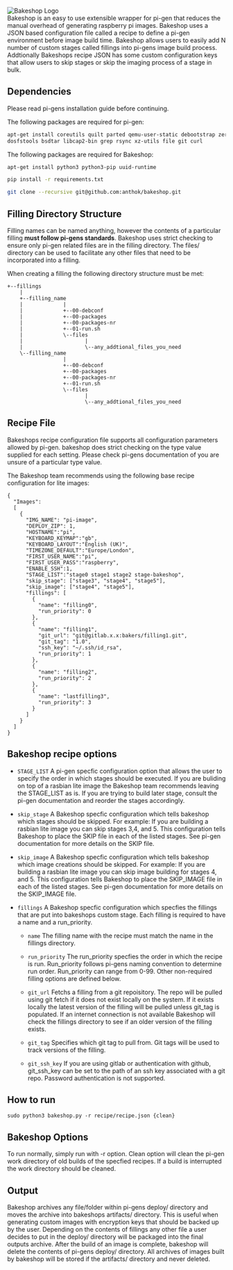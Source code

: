 ![Bakeshop Logo](https://i.imgur.com/dIB8opo.png)  
Bakeshop is an easy to use extensible wrapper for pi-gen that reduces the manual
overhead of generating raspberry pi images. Bakeshop uses a JSON based
configuration file called a recipe to define a pi-gen environment before image
build time. Bakeshop allows users to easily add N number of custom stages called
fillings into pi-gens image build process. Addtionally Bakeshops recipe JSON
has some custom configuration keys that allow users to skip stages or skip the
imaging process of a stage in bulk.

## Dependencies
Please read pi-gens installation guide before continuing. 

The following packages are required for pi-gen:
```bash
apt-get install coreutils quilt parted qemu-user-static debootstrap zerofree zip \
dosfstools bsdtar libcap2-bin grep rsync xz-utils file git curl
```

The following packages are required for Bakeshop:
```bash
apt-get install python3 python3-pip uuid-runtime
```
```bash
pip install -r requirements.txt
```
```bash
git clone --recursive git@github.com:anthok/bakeshop.git 
```

## Filling Directory Structure
Filling names can be named anything, however the contents of a particular
filling **must follow pi-gens standards**. Bakeshop uses strict checking to ensure 
only pi-gen related files are in the filling directory. The files/ directory can be used
to facilitate any other files that need to be incorporated into a filling.

When creating a filling the following directory structure must be met:
```
+--fillings
    |
    +--filling_name
    |             |
    |             +--00-debconf
    |             +--00-packages
    |             +--00-packages-nr
    |             +--01-run.sh
    |             \--files
    |                    |
    |                    \--any_addtional_files_you_need
    \--filling_name
                  |
                  +--00-debconf
                  +--00-packages
                  +--00-packages-nr
                  +--01-run.sh
                  \--files
                         |
                         \--any_addtional_files_you_need
```                
                

## Recipe File
Bakeshops recipe configuration file supports all configuration parameters
allowed by pi-gen. bakeshop does strict checking on the type value supplied for
each setting.  Please check pi-gens documentation of you are unsure of a particular
type value.

The Bakeshop team recommends using the following base recipe configuration for
lite images:
```
{
  "Images":
  [
    {
      "IMG_NAME": "pi-image",
      "DEPLOY_ZIP": 1,
      "HOSTNAME":"pi",
      "KEYBOARD_KEYMAP":"gb",
      "KEYBOARD_LAYOUT":"English (UK)",
      "TIMEZONE_DEFAULT":"Europe/London",
      "FIRST_USER_NAME":"pi",
      "FIRST_USER_PASS":"raspberry",
      "ENABLE_SSH":1,
      "STAGE_LIST":"stage0 stage1 stage2 stage-bakeshop",
      "skip_stage": ["stage3", "stage4", "stage5"],
      "skip_image": ["stage4", "stage5"],
      "fillings": [
        {
          "name": "filling0",
          "run_priority": 0
        },
        {
          "name": "filling1",
          "git_url": "git@gitlab.x.x:bakers/filling1.git",
          "git_tag": "1.0",
          "ssh_key": "~/.ssh/id_rsa",
          "run_priority": 1
        },
        {
          "name": "filling2",
          "run_priority": 2
        },
        {
          "name": "lastfilling3",
          "run_priority": 3
        }
      ]
    }
  ]
}
```

## Bakeshop recipe options
* `STAGE_LIST` 
A pi-gen specfic configuration option that allows the user to
specify the order in which stages should be executed. If you are buliding on
top of a rasbian lite image the Bakeshop team recommends leaving the STAGE_LIST
as is. If you are trying to build later stage, consult the pi-gen documentation
and reorder the stages accordingly.

* `skip_stage`
A Bakeshop specfic configuration which tells bakeshop which stages should be
skipped. For example: If you are building a rasbian lite image you can skip stages
3,4, and 5. This configuration tells Bakeshop to place the SKIP file in each of
the listed stages. See pi-gen documentation for more details on the SKIP file.

* `skip_image`
A Bakeshop specfic configuration which tells bakeshop which image creations
should be skipped. For example: If you are building a rasbian lite image you can
skip image building for stages 4, and 5. This configuration tells Bakeshop to
place the SKIP_IMAGE file in each of the listed stages. See pi-gen documentation for
more details on the SKIP_IMAGE file.

* `fillings`
A Bakeshop specfic configuration which specfies the fillings that are put into
bakeshops custom stage. Each filling is required to have a name and a run_priority.
  
  * `name`
  The filling name with the recipe must match the name in the fillings directory.
  
  * `run_priority`
  The run_priority specfies the order in which the recipe is run. Run_priority
  follows pi-gens naming convention to determine run order. Run_priority can range
  from 0-99. Other non-required filling options are defined below.

  * `git_url`
  Fetchs a filling from a git repoisitory. The repo will be pulled using git fetch if it does not exist locally on the system. If it exists locally the latest version of the filling will be pulled unless git_tag is populated. If an internet connection is not available Bakeshop will check the fillings directory to see if an older version of the filling exists.

  * `git_tag`
  Specifies which git tag to pull from. Git tags will be used to track versions of the filling.

  * `git_ssh_key`
  If you are using gitlab or authentication with github, git_ssh_key can be set to the path of an ssh key associated with a git repo. Password authentication is not supported. 



## How to run
```
sudo python3 bakeshop.py -r recipe/recipe.json {clean}
```

## Bakeshop Options
To run normally, simply run with -r option.
Clean option will clean the pi-gen work directory of old builds of the specfied recipes.
If a build is interrupted the work directory should be cleaned. 

## Output
Bakeshop archives any file/folder within pi-gens deploy/ directory and moves
the archive into bakeshops artifacts/ directory. This is useful when generating
custom images with encryption keys that should be backed up by the user. Depending
on the contents of fillings any other file a user decides to put in the deploy/
directory will be packaged into the final outputs archive. After the build of an
image is complete, bakeshop will delete the contents of pi-gens deploy/ directory.
All archives of images built by bakeshop will be stored if the artifacts/ directory
and never deleted.
